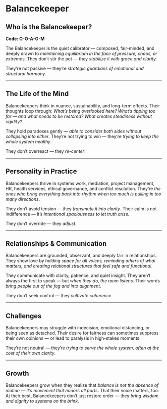 # Balancekeeper
## Who is the Balancekeeper?
**Code: O-O-A-O-M**

The Balancekeeper is the quiet calibrator — composed, fair-minded, and deeply drawn to *maintaining equilibrium in the face of pressure, chaos, or extremes*. They don’t stir the pot — they *stabilize it with grace and clarity*.

They’re not passive — they’re *strategic guardians of emotional and structural harmony*.

---

## The Life of the Mind

Balancekeepers think in nuance, sustainability, and long-term effects. Their thoughts loop through: *What’s being overlooked here? What’s tipping too far — and what needs to be restored? What creates steadiness without rigidity?*

They hold paradoxes gently — *able to consider both sides without collapsing into either*. They’re not trying to win — they’re *trying to keep the whole system healthy*.

They don’t overreact — they *re-center*.

---

## Personality in Practice

Balancekeepers thrive in systems work, mediation, project management, HR, health services, ethical governance, and conflict resolution. They’re *the ones who bring everything back into rhythm when too much is pulling in too many directions*.

They don’t avoid tension — they *transmute it into clarity*. Their calm is not indifference — it’s *intentional spaciousness to let truth arise*.

They don’t override — they *adjust*.

---

## Relationships & Communication

Balancekeepers are grounded, observant, and deeply fair in relationships. They show love by *holding space for all voices, reminding others of what matters, and creating relational structures that feel safe and functional*.

They communicate with clarity, patience, and quiet insight. They aren’t always the first to speak — but *when they do, the room listens*. Their words *bring people out of the fog and into alignment*.

They don’t seek control — they *cultivate coherence*.

---

## Challenges

Balancekeepers may struggle with indecision, emotional distancing, or being seen as detached. Their desire for fairness can sometimes suppress their own opinions — or lead to paralysis in high-stakes moments.

They’re not neutral — they’re *trying to serve the whole system, often at the cost of their own clarity*.

---

## Growth

Balancekeepers grow when they realize that *balance is not the absence of motion — it’s movement that honors all parts*. That their voice matters, too. At their best, Balancekeepers don’t just restore order — they *bring wisdom and dignity to systems on the brink*.
